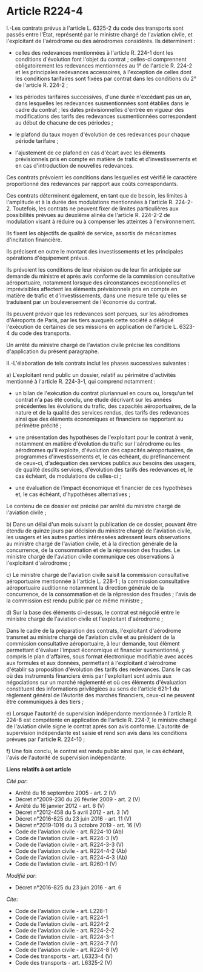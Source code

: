 # Article R224-4

I.-Les contrats prévus à l'article L. 6325-2 du code des transports sont passés entre l'Etat, représenté par le ministre
chargé de l'aviation civile, et l'exploitant de l'aérodrome ou des aérodromes considérés. Ils déterminent :

- celles des redevances mentionnées à l'article R. 224-1 dont les conditions d'évolution font l'objet du contrat ; celles-ci
comprennent obligatoirement les redevances mentionnées au 1° de l'article R. 224-2 et les principales redevances accessoires,
à l'exception de celles dont les conditions tarifaires sont fixées par contrat dans les conditions du 2° de l'article R.
224-2 ;

- les périodes tarifaires successives, d'une durée n'excédant pas un an, dans lesquelles les redevances susmentionnées sont
établies dans le cadre du contrat ; les dates prévisionnelles d'entrée en vigueur des modifications des tarifs des redevances
susmentionnées correspondent au début de chacune de ces périodes ;

- le plafond du taux moyen d'évolution de ces redevances pour chaque période tarifaire ;

- l'ajustement de ce plafond en cas d'écart avec les éléments prévisionnels pris en compte en matière de trafic et
d'investissements et en cas d'introduction de nouvelles redevances. 

Ces contrats prévoient les conditions dans lesquelles est vérifié le caractère proportionné des redevances par rapport aux
coûts correspondants. 

Ces contrats déterminent également, en tant que de besoin, les limites à l'amplitude et à la durée des modulations
mentionnées à l'article R. 224-2-2. Toutefois, les contrats ne peuvent fixer de limites particulières aux possibilités
prévues au deuxième alinéa de l'article R. 224-2-2 de modulation visant à réduire ou à compenser les atteintes à
l'environnement. 

Ils fixent les objectifs de qualité de service, assortis de mécanismes d'incitation financière. 

Ils précisent en outre le montant des investissements et les principales opérations d'équipement prévus. 

Ils prévoient les conditions de leur révision ou de leur fin anticipée sur demande du ministre et après avis conforme de la
commission consultative aéroportuaire, notamment lorsque des circonstances exceptionnelles et imprévisibles affectent les
éléments prévisionnels pris en compte en matière de trafic et d'investissements, dans une mesure telle qu'elles se traduisent
par un bouleversement de l'économie du contrat. 

Ils peuvent prévoir que les redevances sont perçues, sur les aérodromes d'Aéroports de Paris, par les tiers auxquels cette
société a délégué l'exécution de certaines de ses missions en application de l'article L. 6323-4 du code des transports. 

Un arrêté du ministre chargé de l'aviation civile précise les conditions d'application du présent paragraphe. 

II.-L'élaboration de tels contrats inclut les phases successives suivantes : 

a) L'exploitant rend public un dossier, relatif au périmètre d'activités mentionné à l'article R. 224-3-1, qui comprend
notamment :

- un bilan de l'exécution du contrat pluriannuel en cours ou, lorsqu'un tel contrat n'a pas été conclu, une étude décrivant
sur les années précédentes les évolutions du trafic, des capacités aéroportuaires, de la nature et de la qualité des services
rendus, des tarifs des redevances ainsi que des éléments économiques et financiers se rapportant au périmètre précité ;

- une présentation des hypothèses de l'exploitant pour le contrat à venir, notamment en matière d'évolution du trafic sur
l'aérodrome ou les aérodromes qu'il exploite, d'évolution des capacités aéroportuaires, de programmes d'investissements et,
le cas échéant, du préfinancement de ceux-ci, d'adéquation des services publics aux besoins des usagers, de qualité desdits
services, d'évolution des tarifs des redevances et, le cas échéant, de modulations de celles-ci ;

- une évaluation de l'impact économique et financier de ces hypothèses et, le cas échéant, d'hypothèses alternatives ; 

Le contenu de ce dossier est précisé par arrêté du ministre chargé de l'aviation civile ; 

b) Dans un délai d'un mois suivant la publication de ce dossier, pouvant être étendu de quinze jours par décision du ministre
chargé de l'aviation civile, les usagers et les autres parties intéressées adressent leurs observations au ministre chargé de
l'aviation civile, et à la direction générale de la concurrence, de la consommation et de la répression des fraudes. Le
ministre chargé de l'aviation civile communique ces observations à l'exploitant d'aérodrome ; 

c) Le ministre chargé de l'aviation civile saisit la commission consultative aéroportuaire mentionnée à l'article L. 228-1 ;
la commission consultative aéroportuaire auditionne notamment la direction générale de la concurrence, de la consommation et
de la répression des fraudes ; l'avis de la commission est rendu public par ce même ministre ; 

d) Sur la base des éléments ci-dessus, le contrat est négocié entre le ministre chargé de l'aviation civile et l'exploitant
d'aérodrome ; 

Dans le cadre de la préparation des contrats, l'exploitant d'aérodrome transmet au ministre chargé de l'aviation civile et au
président de la commission consultative aéroportuaire, à leur demande, tout élément permettant d'évaluer l'impact économique
et financier susmentionné, y compris le plan d'affaires, sous format électronique modifiable avec accès aux formules et aux
données, permettant à l'exploitant d'aérodrome d'établir sa proposition d'évolution des tarifs des redevances. Dans le cas où
des instruments financiers émis par l'exploitant sont admis aux négociations sur un marché réglementé et où ces éléments
d'évaluation constituent des informations privilégiées au sens de l'article 621-1 du règlement général de l'Autorité des
marchés financiers, ceux-ci ne peuvent être communiqués à des tiers ; 

e) Lorsque l'autorité de supervision indépendante mentionnée à l'article R. 224-8 est compétente en application de l'article
R. 224-7, le ministre chargé de l'aviation civile signe le contrat après son avis conforme. L'autorité de supervision
indépendante est saisie et rend son avis dans les conditions prévues par l'article R. 224-10 ; 

f) Une fois conclu, le contrat est rendu public ainsi que, le cas échéant, l'avis de l'autorité de supervision indépendante.

**Liens relatifs à cet article**

_Cité par_:

  - Arrêté du 16 septembre 2005 - art. 2 (V)
  - Décret n°2009-230 du 26 février 2009 - art. 2 (V)
  - Arrêté du 16 janvier 2012 - art. 6 (V)
  - Décret n°2012-458  du 5 avril 2012 - art. 3 (V)
  - Décret n°2016-825 du 23 juin 2016 - art. 11 (V)
  - Décret n°2019-1016 du 3 octobre 2019 - art. 16 (V)
  - Code de l'aviation civile - art. R224-10 (Ab)
  - Code de l'aviation civile - art. R224-3 (V)
  - Code de l'aviation civile - art. R224-3-3 (V)
  - Code de l'aviation civile - art. R224-4-2 (Ab)
  - Code de l'aviation civile - art. R224-4-3 (Ab)
  - Code de l'aviation civile - art. R260-1 (V)

_Modifié par_:

  - Décret n°2016-825 du 23 juin 2016 - art. 6

_Cite_:

  - Code de l'aviation civile - art. L228-1
  - Code de l'aviation civile - art. R224-1
  - Code de l'aviation civile - art. R224-2
  - Code de l'aviation civile - art. R224-2-2
  - Code de l'aviation civile - art. R224-3-1
  - Code de l'aviation civile - art. R224-7 (V)
  - Code de l'aviation civile - art. R224-8 (V)
  - Code des transports - art. L6323-4 (V)
  - Code des transports - art. L6325-2 (V)

